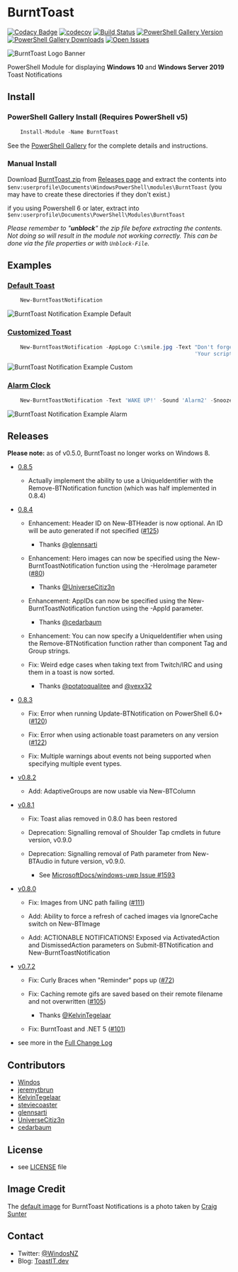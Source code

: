 # BurntToast

[![Codacy Badge](https://app.codacy.com/project/badge/Grade/5c96b736ff1b45d98666160ab37dcad5)](https://www.codacy.com/manual/Windos/BurntToast?utm_source=github.com&amp;utm_medium=referral&amp;utm_content=Windos/BurntToast&amp;utm_campaign=Badge_Grade)
[![codecov](https://codecov.io/gh/Windos/BurntToast/branch/main/graph/badge.svg)](https://codecov.io/gh/Windos/BurntToast)
[![Build Status](https://dev.azure.com/windosnz/BurntToast/_apis/build/status/Windos.BurntToast-Build?branchName=main)](https://dev.azure.com/windosnz/BurntToast/_build/latest?definitionId=2&branchName=main)
[![PowerShell Gallery Version](https://img.shields.io/powershellgallery/v/BurntToast.svg)](https://www.powershellgallery.com/packages/BurntToast)
[![PowerShell Gallery Downloads](https://img.shields.io/powershellgallery/dt/BurntToast.svg)](https://www.powershellgallery.com/packages/BurntToast)
[![Open Issues](https://img.shields.io/github/issues-raw/Windos/BurntToast.svg)](https://github.com/Windos/BurntToast/issues)

![BurntToast Logo Banner](/Media/BurntToast-Wide.png)

PowerShell Module for displaying **Windows 10** and **Windows Server 2019** Toast Notifications

## Install

### PowerShell Gallery Install (Requires PowerShell v5)

```powershell
    Install-Module -Name BurntToast
```

See the [PowerShell Gallery](http://www.powershellgallery.com/packages/BurntToast/) for the complete details and instructions.

### Manual Install

Download [BurntToast.zip](https://github.com/Windos/BurntToast/releases/latest/download/BurntToast.zip) from [Releases page](https://github.com/Windos/BurntToast/releases/latest) and extract the contents into `$env:userprofile\Documents\WindowsPowerShell\modules\BurntToast` (you may have to create these directories if they don't exist.)

if you using Powershell 6 or later, extract into `$env:userprofile\Documents\PowerShell\Modules\BurntToast`

*Please remember to "**unblock**" the zip file before extracting the contents. Not doing so will result in the module not working correctly. This can be done via the file properties or with `Unblock-File`.*

## Examples

### [Default Toast](/Examples/Example01/)

```powershell
    New-BurntToastNotification
```

![BurntToast Notification Example Default](/Examples/Example01/Example1-Default.png)

### [Customized Toast](/Examples/Example02/)

```powershell
    New-BurntToastNotification -AppLogo C:\smile.jpg -Text "Don't forget to smile!",
                                                           'Your script ran successfully, celebrate!'
```

![BurntToast Notification Example Custom](/Examples/Example02/Example2-Custom.png)

### [Alarm Clock](/Examples/Example03/)

```powershell
    New-BurntToastNotification -Text 'WAKE UP!' -Sound 'Alarm2' -SnoozeAndDismiss
```

![BurntToast Notification Example Alarm](/Examples/Example03/Example3-Alarm.png)

## Releases

**Please note:** as of v0.5.0, BurntToast no longer works on Windows 8.

- [0.8.5](https://github.com/Windos/BurntToast/releases/download/v0.8.5/BurntToast.zip)

  - Actually implement the ability to use a UniqueIdentifier with the Remove-BTNotification function (which was half implemented in 0.8.4)

- [0.8.4](https://github.com/Windos/BurntToast/releases/download/v0.8.4/BurntToast.zip)

  - Enhancement: Header ID on New-BTHeader is now optional. An ID will be auto generated if not specified ([#125](https://github.com/Windos/BurntToast/issues/125))

    - Thanks [@glennsarti](https://github.com/glennsarti)

  - Enhancement: Hero images can now be specified using the New-BurntToastNotification function using the -HeroImage parameter ([#80](https://github.com/Windos/BurntToast/issues/80))

    - Thanks [@UniverseCitiz3n](https://github.com/UniverseCitiz3n)

  - Enhancement: AppIDs can now be specified using the New-BurntToastNotification function using the -AppId parameter.

    - Thanks [@cedarbaum](https://github.com/cedarbaum)

  - Enhancement: You can now specify a UniqueIdentifier when using the Remove-BTNotification function rather than component Tag and Group strings.

  - Fix: Weird edge cases when taking text from Twitch/IRC and using them in a toast is now sorted.

    - Thanks [@potatoqualitee](https://github.com/potatoqualitee) and [@vexx32](https://github.com/vexx32)

- [0.8.3](https://github.com/Windos/BurntToast/releases/download/v0.8.3/BurntToast.zip)

  - Fix: Error when running Update-BTNotification on PowerShell 6.0+ ([#120](https://github.com/Windos/BurntToast/issues/120))

  - Fix: Error when using actionable toast parameters on any version ([#122](https://github.com/Windos/BurntToast/issues/122))

  - Fix: Multiple warnings about events not being supported when specifying multiple event types.

- [v0.8.2](https://github.com/Windos/BurntToast/releases/download/v0.8.2/BurntToast.zip)

  - Add: AdaptiveGroups are now usable via New-BTColumn

- [v0.8.1](https://github.com/Windos/BurntToast/releases/download/v0.8.1/BurntToast.zip)

  - Fix: Toast alias removed in 0.8.0 has been restored

  - Deprecation: Signalling removal of Shoulder Tap cmdlets in future version, v0.9.0

  - Deprecation: Signalling removal of Path parameter from New-BTAudio in future version, v0.9.0.

    - See [MicrosoftDocs/windows-uwp Issue #1593](https://github.com/MicrosoftDocs/windows-uwp/issues/1593)

- [v0.8.0](https://github.com/Windos/BurntToast/releases/download/v0.8.0/BurntToast.zip)

  - Fix: Images from UNC path failing ([#111](https://github.com/Windos/BurntToast/issues/111))

  - Add: Ability to force a refresh of cached images via IgnoreCache switch on New-BTImage

  - Add: ACTIONABLE NOTIFICATIONS! Exposed via ActivatedAction and DismissedAction parameters on Submit-BTNotification and New-BurntToastNotification

- [v0.7.2](https://github.com/Windos/BurntToast/releases/download/v0.7.2/BurntToast.zip)

  - Fix: Curly Braces when "Reminder" pops up ([#72](https://github.com/Windos/BurntToast/issues/72))

  - Fix: Caching remote gifs are saved based on their remote filename and not overwritten ([#105](https://github.com/Windos/BurntToast/issues/105))

    - Thanks [@KelvinTegelaar](https://github.com/KelvinTegelaar)

  - Fix: BurntToast and .NET 5 ([#101](https://github.com/Windos/BurntToast/issues/101))

- see more in the [Full Change Log](CHANGES.md)

## Contributors

- [Windos](https://github.com/Windos)
- [jeremytbrun](https://github.com/jeremytbrun)
- [KelvinTegelaar](https://github.com/KelvinTegelaar)
- [steviecoaster](https://github.com/steviecoaster)
- [glennsarti](https://github.com/glennsarti)
- [UniverseCitiz3n](https://github.com/UniverseCitiz3n)
- [cedarbaum](https://github.com/cedarbaum)

## License

- see [LICENSE](LICENSE) file

## Image Credit

The [default image](/Media/BurntToast.png) for BurntToast Notifications is a photo taken by [Craig Sunter](https://www.flickr.com/photos/16210667@N02/17230428864)

## Contact

- Twitter: [@WindosNZ](https://twitter.com/windosnz)
- Blog: [ToastIT.dev](https://toastit.dev/)
